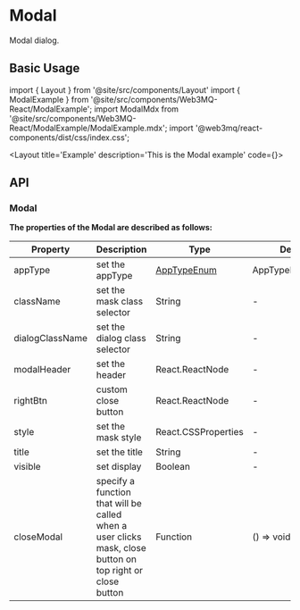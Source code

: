 # Modal
Modal dialog.

## Basic Usage

import { Layout } from '@site/src/components/Layout'
import { ModalExample } from '@site/src/components/Web3MQ-React/ModalExample';
import ModalMdx from '@site/src/components/Web3MQ-React/ModalExample/ModalExample.mdx';
import '@web3mq/react-components/dist/css/index.css';

<Layout
title='Example'
description='This is the Modal example'
code={<ModalMdx />}>
<ModalExample />
</Layout>

## API
### Modal
**The properties of the Modal are described as follows:**

| Property         | Description                      | Type                                      | Default       | required |
| ---------------- | -------------------------------- | ----------------------------------------- | ------------- | -------- |
|  appType         | set the appType                  |[AppTypeEnum](/docs/Ethos-UI-Components/Web3MQ-React/chatComponent/Chat#apptypeenum) |  AppTypeEnum["pc"]       |  false   |
|  className       | set the mask class selector      | String                                    |    -          |  false   |
|  dialogClassName | set the dialog class selector    | String                                    |    -          |  false   |
|  modalHeader     | set the header                   | React.ReactNode                           |    -          |  false   |
|  rightBtn        | custom close button              | React.ReactNode                           |    -          |  false   |
|  style           | set the mask style               | React.CSSProperties                       |    -          |  false   |
|  title           | set the title                    | String                                    |    -          |  false   |
|  visible         | set display                      | Boolean                                   |    -          |  true    |
|  closeModal      | specify a function that will be called when a user clicks mask, close button on top right or close button | Function                                  | () => void     |  false   |